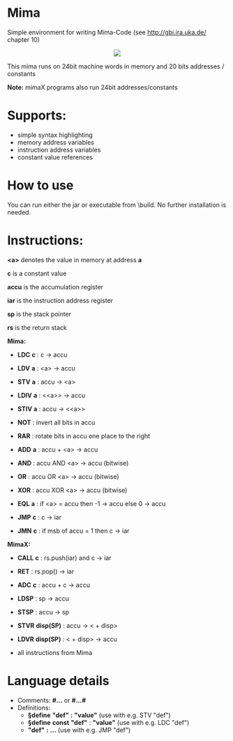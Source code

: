# Mima
Simple environment for writing Mima-Code (see http://gbi.ira.uka.de/ chapter 10)

<p align="center"> 
<img src="https://user-images.githubusercontent.com/31143295/40985489-8630f3be-68e4-11e8-8eae-c1adc6bf9ade.png">
</p>

This mima runs on 24bit machine words in memory and 20 bits addresses / constants

__Note:__ mimaX programs also run 24bit addresses/constants

# Supports:
- simple syntax highlighting
- memory address variables
- instruction address variables
- constant value references

# How to use
You can run either the jar or executable from \build. No further installation is needed.

# Instructions:

__<a\>__ denotes the value in memory at address __a__

__c__ is a constant value

__accu__ is the accumulation register

__iar__ is the instruction address register

__sp__ is the stack pointer

__rs__ is the return stack

__Mima:__

- __LDC__ __c__ : c  → accu
- __LDV__ __a__ : <a\> → accu
- __STV__ __a__ : accu → <a\>
- __LDIV__ __a__ : <<a\>\> → accu
- __STIV__ __a__ : accu → <<a\>\>

- __NOT__ : invert all bits in accu
- __RAR__ : rotate bits in accu one place to the right

- __ADD__ __a__ : accu + <a\> → accu
- __AND__ : accu AND <a\> → accu (bitwise)
- __OR__ : accu OR <a\> → accu (bitwise)
- __XOR__ : accu XOR <a\> → accu (bitwise)
- __EQL__ __a__ : if <a\> = accu then -1 → accu else 0 → accu

- __JMP__ __c__ : c → iar
- __JMN__ __c__ : if msb of accu = 1 then c → iar

__MimaX:__

- __CALL__ __c__ : rs.push(iar) and c → iar
- __RET__ : rs.pop() → iar

- __ADC__ __c__ : accu + c → accu

- __LDSP__ : sp → accu
- __STSP__ : accu → sp

- __STVR__ __disp(SP)__ : accu → <<sp> + disp>
- __LDVR__ __disp(SP)__ : <<sp> + disp> → accu

- all instructions from Mima

# Language details

- Comments: __#...__ or __#...#__
- Definitions:
    - __§define__ __"def"__ __:__ __"value"__ (use with e.g. STV "def")
    - __§define__ __const__ __"def"__ : __"value"__ (use with e.g. LDC "def")
    - __"def"__ __:__ __...__ (use with e.g. JMP "def")

